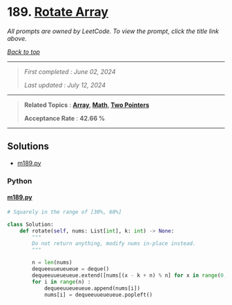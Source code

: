 # 189. [Rotate Array](<https://leetcode.com/problems/rotate-array>)

*All prompts are owned by LeetCode. To view the prompt, click the title link above.*

*[Back to top](<../README.md>)*

------

> *First completed : June 02, 2024*
>
> *Last updated : July 12, 2024*

------

> **Related Topics** : **[Array](<by_topic/Array.md>), [Math](<by_topic/Math.md>), [Two Pointers](<by_topic/Two Pointers.md>)**
>
> **Acceptance Rate** : **42.66 %**

------

## Solutions

- [m189.py](<../my-submissions/m189.py>)
### Python
#### [m189.py](<../my-submissions/m189.py>)
```Python
# Squarely in the range of [30%, 60%]

class Solution:
    def rotate(self, nums: List[int], k: int) -> None:
        """
        Do not return anything, modify nums in-place instead.
        """

        n = len(nums)
        dequeeuueueueue = deque()
        dequeeuueueueue.extend([nums[(x - k + n) % n] for x in range(0, k)])
        for i in range(n) :
            dequeeuueueueue.append(nums[i])
            nums[i] = dequeeuueueueue.popleft()

```

